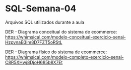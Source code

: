 # SQL-Semana-04
Arquivos SQL utilizados durante a aula

DER - Diagrama conceitual do sistema de ecommerce:
https://whimsical.com/modelo-conceitual-exercicio-senai-HzpvnaB3im8D7FZT5oRStL

DER - Diagrama físico do sistema de ecommerce:
https://whimsical.com/modelo-completo-exercicio-senai-C8R5XHwj8DjoH685b8X7Et
